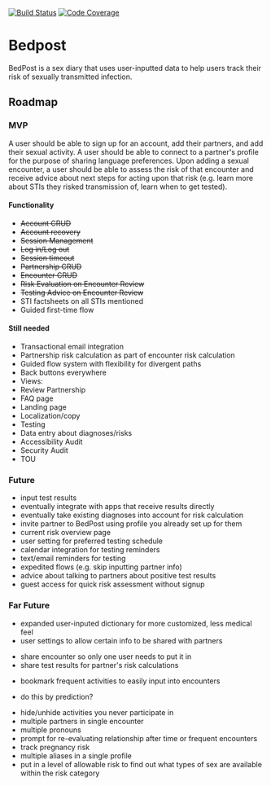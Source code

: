 [![Build Status](https://travis-ci.org/eriese/bedpost.svg?branch=rails-5)](https://travis-ci.org/eriese/bedpost)
[![Code Coverage](https://codecov.io/gh/eriese/bedpost/branch/rails-5/graph/badge.svg)](https://codecov.io/gh/eriese/bedpost)

# Bedpost
BedPost is a sex diary that uses user-inputted data to help users track their risk of sexually transmitted infection.

## Roadmap

### MVP
A user should be able to sign up for an account, add their partners, and add their sexual activity. A user should be able to connect to a partner's profile for the purpose of sharing language preferences. Upon adding a sexual encounter, a user should be able to assess the risk of that encounter and receive advice about next steps for acting upon that risk (e.g. learn more about STIs they risked transmission of, learn when to get tested).

#### Functionality

- ~~Account CRUD~~
- ~~Account recovery~~
- ~~Session Management~~
 - ~~Log in/Log out~~
 - ~~Session timeout~~
- ~~Partnership CRUD~~
- ~~Encounter CRUD~~
 - ~~Risk Evaluation on Encounter Review~~
 - ~~Testing Advice on Encounter Review~~
- STI factsheets on all STIs mentioned
- Guided first-time flow

#### Still needed
- Transactional email integration
- Partnership risk calculation as part of encounter risk calculation
- Guided flow system with flexibility for divergent paths
- Back buttons everywhere
- Views:
 - Review Partnership
- FAQ page
- Landing page
- Localization/copy
- Testing
- Data entry about diagnoses/risks
- Accessibility Audit
- Security Audit
- TOU

### Future
- input test results
 - eventually integrate with apps that receive results directly
 - eventually take existing diagnoses into account for risk calculation
- invite partner to BedPost using profile you already set up for them
- current risk overview page
- user setting for preferred testing schedule
- calendar integration for testing reminders
- text/email reminders for testing
- expedited flows (e.g. skip inputting partner info)
- advice about talking to partners about positive test results
- guest access for quick risk assessment without signup

### Far Future
- expanded user-inputed dictionary for more customized, less medical feel
- user settings to allow certain info to be shared with partners
 * share encounter so only one user needs to put it in
 * share test results for partner's risk calculations
- bookmark frequent activities to easily input into encounters
 * do this by prediction?
- hide/unhide activities you never participate in
- multiple partners in single encounter
- multiple pronouns
- prompt for re-evaluating relationship after time or frequent encounters
- track pregnancy risk
- multiple aliases in a single profile
- put in a level of allowable risk to find out what types of sex are available within the risk category



